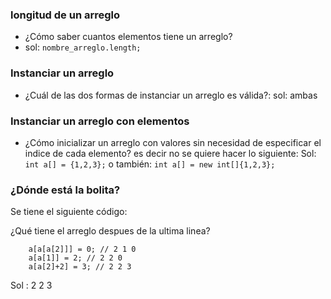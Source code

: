 

### longitud de un arreglo

- ¿Cómo saber cuantos elementos tiene un arreglo?
- sol: ``nombre_arreglo.length;``


### Instanciar un arreglo

- ¿Cuál de las dos formas de instanciar un arreglo es válida?:
	sol: ambas

### Instanciar un arreglo con elementos

- ¿Cómo inicializar un arreglo con valores sin necesidad de especificar el indice de cada elemento? es decir no se quiere hacer lo siguiente:
Sol:
	``
	  int a[] = {1,2,3};
  	``
  	o también:
  	``
	  int a[] = new int[]{1,2,3};
  	``

### ¿Dónde está la bolita?

Se tiene el siguiente código:

¿Qué tiene el arreglo despues de la ultima linea?

```
	a[a[a[2]]] = 0; // 2 1 0
	a[a[1]] = 2; // 2 2 0
	a[a[2]+2] = 3; // 2 2 3
```

Sol : 2 2 3
